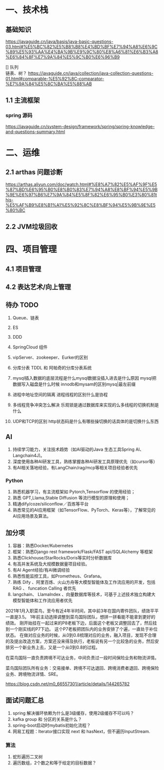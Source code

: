 
# 一、技术栈

## 基础知识 
https://javaguide.cn/java/basis/java-basic-questions-03.html#%E5%BC%82%E5%B8%B8%E4%BD%BF%E7%94%A8%E6%9C%89%E5%93%AA%E4%BA%9B%E9%9C%80%E8%A6%81%E6%B3%A8%E6%84%8F%E7%9A%84%E5%9C%B0%E6%96%B9

[] 队列    
链表、树？
https://javaguide.cn/java/collection/java-collection-questions-01.html#comparable-%E5%92%8C-comparator-%E7%9A%84%E5%8C%BA%E5%88%AB

## 1.1 主流框架

### spring 源码
https://javaguide.cn/system-design/framework/spring/spring-knowledge-and-questions-summary.html


# 二、运维

## 2.1 arthas 问题诊断
https://arthas.aliyun.com/doc/watch.html#%E8%A7%82%E5%AF%9F%E5%87%BD%E6%95%B0%E8%B0%83%E7%94%A8%E8%BF%94%E5%9B%9E%E6%97%B6%E7%9A%84%E5%8F%82%E6%95%B0%E3%80%81this-%E5%AF%B9%E8%B1%A1%E5%92%8C%E8%BF%94%E5%9B%9E%E5%80%BC


## 2.2 JVM垃圾回收


# 四、项目管理

## 4.1 项目管理 

## 4.2 表达艺术/向上管理


## 待办 TODO 
1. Queue、链表  
3. ES
4. DDD
5. SpringCloud 组件
6. vipServer、zookeeper、Eurker的区别
7. 分库分表 TDDL 和 阿帕奇的分库分表系统
8. mysql插入数据的底层流程是什么mysql数据没插入进去是什么原因
   mysql把数据写入磁盘是什么时候
   innodb和mysam的区别mysq|最左前缀

9. 进程中地址空间的隔离
进程线程的区别什么是协程

10. 多线程竞争冲突怎么解决
乐观锁是通过数据库来实现的么多线程的切换机制是什么

11. UDP和TCP的区别
http状态码是什么有哪些操切换的话具体的是切换什么东西


## AI
1. 持续学习能力，关注技术趋势（如AI驱动的Java 生态工具Spring Al、Langchain4J)。
2. 深度使用各种AI研发工具，熟练掌握各种AI研发工具原理优先（如cursor等）
3. 有AI相关落地经验，有LangChain/rag/mcp等相关项目经验者优先

### Python
1. 熟悉机器学习，有主流框架如 Pytorch,Tensorflow 的使用经验；
2. 熟悉 GPT,Llama,Stable Diffusion 等流行模型的原理和使用；
3. 精通dify/coze/siliconflow／百炼等平台
4. 熟悉常见的AI应用框架（如TensorFlow、PyTorch、Keras等），了解常见的AI应用场景及算法。


## 加分项
1. 容器：熟悉Docker/Kubernetes
2. 框架：熟悉Django rest framework/Flask/FAST api/SQLAlchemy 等框架
3. 熟悉Clickhouse/StarRocks/Doris等实时分析数据库
4. 有高并发系统及大规模数据量项目经验。
5. 有AI Agent经验/有AI微调经验
6. 熟悉性能监控工具，如Prometheus、Grafana。
7. 熟练 Dify 、阿里百炼、火山方舟等大模型智能体及工作流应用的开发，包括 RAG 、 funcation Calling 者优先
8. langchain、 Llamalndex 、向量数据库等技术，可基于上述技术独立构建大模型智能体和工作流应用者优先

2021年1月入职菜鸟，至今有近4年半时间，其中前3年在国内寄件团队，绩效平平一直是3.5。
1年前主动选择调整到菜鸟国际团队，想拼一拼看能不能拿到更好的绩效。
刚开始挂在一起过来的P8老板下边，后面这个老板又调整回去了，然后挂到一个刚实线的P7下边。
这个P7老板把团队内的业务安排了个遍，一直处于补位状态。
在做对应业务的时候，从0到0.8梳理对应的业务，融入项目，发现不合理的及提出改造方案，方案还没来得及执行，老板说有另一个比较急的业务，然后安排另一个新业务上去，又是一个从0到0.8的过程。

在菜鸟国际一直负责跨境不可达业务，中间负责过一段时间保险业务和物流详情。


菜鸟国际团队所有业务：交易接单、跨境不可达退回、跨境消费者退回、跨境保险业务、跨境物流详情、SRE。


https://blog.csdn.net/m0_66557301/article/details/144265782

## 面试问题汇总
1. spring 解决循环依赖为什么是3级缓存，使用2级缓存不可以吗？
4. kafka group 和 分区的关系是什么？
5. spring-boot启动时mybatis初始化流程？
6. 网易工程题：Iterator接口实现 next 和 hasNext，但不遍历InputStream.

### 算法
1. 蛇形遍历二叉树
2. 遍历数组，2个数之和等于给定的目标数据？
